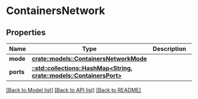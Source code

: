 # ContainersNetwork

## Properties

Name | Type | Description | Notes
------------ | ------------- | ------------- | -------------
**mode** | [**crate::models::ContainersNetworkMode**](ContainersNetworkMode.md) |  | 
**ports** | [**::std::collections::HashMap<String, crate::models::ContainersPort>**](ContainersPort.md) |  | 

[[Back to Model list]](../README.md#documentation-for-models) [[Back to API list]](../README.md#documentation-for-api-endpoints) [[Back to README]](../README.md)


